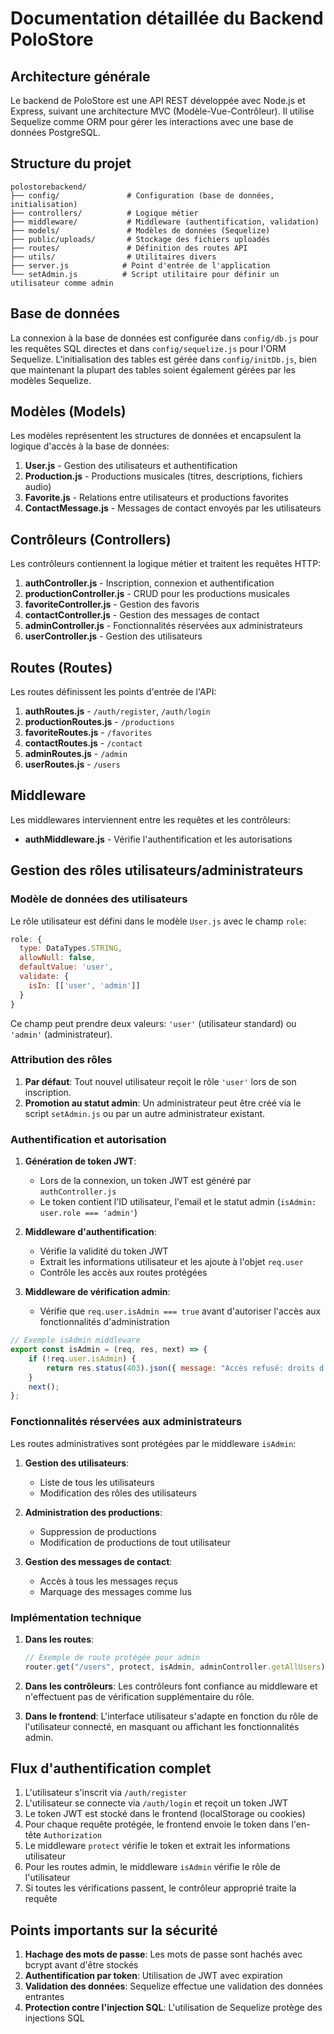 # Documentation détaillée du Backend PoloStore

## Architecture générale

Le backend de PoloStore est une API REST développée avec Node.js et Express, suivant une architecture MVC (Modèle-Vue-Contrôleur). Il utilise Sequelize comme ORM pour gérer les interactions avec une base de données PostgreSQL.

## Structure du projet

```
polostorebackend/
├── config/               # Configuration (base de données, initialisation)
├── controllers/          # Logique métier
├── middleware/           # Middleware (authentification, validation)
├── models/               # Modèles de données (Sequelize)
├── public/uploads/       # Stockage des fichiers uploadés
├── routes/               # Définition des routes API
├── utils/                # Utilitaires divers
├── server.js            # Point d'entrée de l'application
└── setAdmin.js          # Script utilitaire pour définir un utilisateur comme admin
```

## Base de données

La connexion à la base de données est configurée dans `config/db.js` pour les requêtes SQL directes et dans `config/sequelize.js` pour l'ORM Sequelize. L'initialisation des tables est gérée dans `config/initDb.js`, bien que maintenant la plupart des tables soient également gérées par les modèles Sequelize.

## Modèles (Models)

Les modèles représentent les structures de données et encapsulent la logique d'accès à la base de données:

1. **User.js** - Gestion des utilisateurs et authentification
2. **Production.js** - Productions musicales (titres, descriptions, fichiers audio)
3. **Favorite.js** - Relations entre utilisateurs et productions favorites
4. **ContactMessage.js** - Messages de contact envoyés par les utilisateurs

## Contrôleurs (Controllers)

Les contrôleurs contiennent la logique métier et traitent les requêtes HTTP:

1. **authController.js** - Inscription, connexion et authentification
2. **productionController.js** - CRUD pour les productions musicales
3. **favoriteController.js** - Gestion des favoris
4. **contactController.js** - Gestion des messages de contact
5. **adminController.js** - Fonctionnalités réservées aux administrateurs
6. **userController.js** - Gestion des utilisateurs

## Routes (Routes)

Les routes définissent les points d'entrée de l'API:

1. **authRoutes.js** - `/auth/register`, `/auth/login`
2. **productionRoutes.js** - `/productions`
3. **favoriteRoutes.js** - `/favorites`
4. **contactRoutes.js** - `/contact`
5. **adminRoutes.js** - `/admin`
6. **userRoutes.js** - `/users`

## Middleware

Les middlewares interviennent entre les requêtes et les contrôleurs:

- **authMiddleware.js** - Vérifie l'authentification et les autorisations

## Gestion des rôles utilisateurs/administrateurs

### Modèle de données des utilisateurs

Le rôle utilisateur est défini dans le modèle `User.js` avec le champ `role`:

```javascript
role: {
  type: DataTypes.STRING,
  allowNull: false,
  defaultValue: 'user',
  validate: {
    isIn: [['user', 'admin']]
  }
}
```

Ce champ peut prendre deux valeurs: `'user'` (utilisateur standard) ou `'admin'` (administrateur).

### Attribution des rôles

1. **Par défaut**: Tout nouvel utilisateur reçoit le rôle `'user'` lors de son inscription.
2. **Promotion au statut admin**: Un administrateur peut être créé via le script `setAdmin.js` ou par un autre administrateur existant.

### Authentification et autorisation

1. **Génération de token JWT**:
   - Lors de la connexion, un token JWT est généré par `authController.js`
   - Le token contient l'ID utilisateur, l'email et le statut admin (`isAdmin: user.role === 'admin'`)

2. **Middleware d'authentification**:
   - Vérifie la validité du token JWT
   - Extrait les informations utilisateur et les ajoute à l'objet `req.user`
   - Contrôle les accès aux routes protégées

3. **Middleware de vérification admin**:
   - Vérifie que `req.user.isAdmin === true` avant d'autoriser l'accès aux fonctionnalités d'administration

```javascript
// Exemple isAdmin middleware
export const isAdmin = (req, res, next) => {
    if (!req.user.isAdmin) {
        return res.status(403).json({ message: "Accès refusé: droits d'administrateur requis" });
    }
    next();
};
```

### Fonctionnalités réservées aux administrateurs

Les routes administratives sont protégées par le middleware `isAdmin`:

1. **Gestion des utilisateurs**:
   - Liste de tous les utilisateurs
   - Modification des rôles des utilisateurs

2. **Administration des productions**:
   - Suppression de productions
   - Modification de productions de tout utilisateur

3. **Gestion des messages de contact**:
   - Accès à tous les messages reçus
   - Marquage des messages comme lus

### Implémentation technique

1. **Dans les routes**:
   ```javascript
   // Exemple de route protégée pour admin
   router.get("/users", protect, isAdmin, adminController.getAllUsers);
   ```

2. **Dans les contrôleurs**:
   Les contrôleurs font confiance au middleware et n'effectuent pas de vérification supplémentaire du rôle.

3. **Dans le frontend**:
   L'interface utilisateur s'adapte en fonction du rôle de l'utilisateur connecté, en masquant ou affichant les fonctionnalités admin.

## Flux d'authentification complet

1. L'utilisateur s'inscrit via `/auth/register`
2. L'utilisateur se connecte via `/auth/login` et reçoit un token JWT
3. Le token JWT est stocké dans le frontend (localStorage ou cookies)
4. Pour chaque requête protégée, le frontend envoie le token dans l'en-tête `Authorization`
5. Le middleware `protect` vérifie le token et extrait les informations utilisateur
6. Pour les routes admin, le middleware `isAdmin` vérifie le rôle de l'utilisateur
7. Si toutes les vérifications passent, le contrôleur approprié traite la requête

## Points importants sur la sécurité

1. **Hachage des mots de passe**: Les mots de passe sont hachés avec bcrypt avant d'être stockés
2. **Authentification par token**: Utilisation de JWT avec expiration
3. **Validation des données**: Sequelize effectue une validation des données entrantes
4. **Protection contre l'injection SQL**: L'utilisation de Sequelize protège des injections SQL
